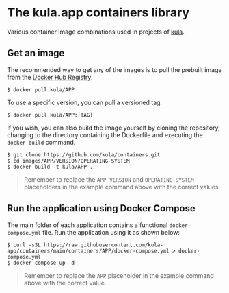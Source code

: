 # The kula.app containers library

Various container image combinations used in projects of [kula](https://kula.app).

## Get an image

The recommended way to get any of the images is to pull the prebuilt image from the [Docker Hub Registry](https://hub.docker.com/r/kula/).

```console
$ docker pull kula/APP
```

To use a specific version, you can pull a versioned tag.

```console
$ docker pull kula/APP:[TAG]
```

If you wish, you can also build the image yourself by cloning the repository, changing to the directory containing the Dockerfile and executing the `docker build` command.

```console
$ git clone https://github.com/kula/containers.git
$ cd images/APP/VERSION/OPERATING-SYSTEM
$ docker build -t kula/APP .
```

> Remember to replace the `APP`, `VERSION` and `OPERATING-SYSTEM` placeholders in the example command above with the correct values.

## Run the application using Docker Compose

The main folder of each application contains a functional `docker-compose.yml` file. Run the application using it as shown below:

```console
$ curl -sSL https://raw.githubusercontent.com/kula-app/containers/main/containers/APP/docker-compose.yml > docker-compose.yml
$ docker-compose up -d
```

> Remember to replace the `APP` placeholder in the example command above with the correct value.
